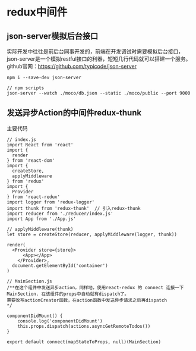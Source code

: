 # redux中间件

## json-server模拟后台接口
实际开发中往往是前后台同事开发的，前端在开发调试时需要模拟后台接口，json-server是一个模拟restful接口的利器，短短几行代码就可以搭建一个服务。
github官网：https://github.com/typicode/json-server
```
npm i --save-dev json-server

// npm scripts
json-server --watch ./moco/db.json --static ./moco/public --port 9000
```


## 发送异步Action的中间件redux-thunk
主要代码
```
// index.js
import React from 'react'
import {
  render
} from 'react-dom'
import {
  createStore,
  applyMiddleware
} from 'redux'
import {
  Provider
} from 'react-redux'
import logger from 'redux-logger'
import thunk from 'redux-thunk'  // 引入redux-thunk
import reducer from './reducer/index.js'
import App from './App.js'

// applyMiddleware(thunk)
let store = createStore(reducer, applyMiddleware(logger, thunk))

render(
  <Provider store={store}>
      <App></App>
    </Provider>,
  document.getElementById('container')
)

// MainSection.js 
/**在这个组件中发送异步action，同样地，使用react-redux 的 connect 连接一下MainSection. 在该组件的props中自动就有dispatch了。
需要改写actionCreator函数，在action函数中发送异步请求之后再dispatch
*/

componentDidMount() {
    console.log('componentDidMount')
    this.props.dispatch(actions.asyncGetRemoteTodos())
}

export default connect(mapStateToProps, null)(MainSection)

```